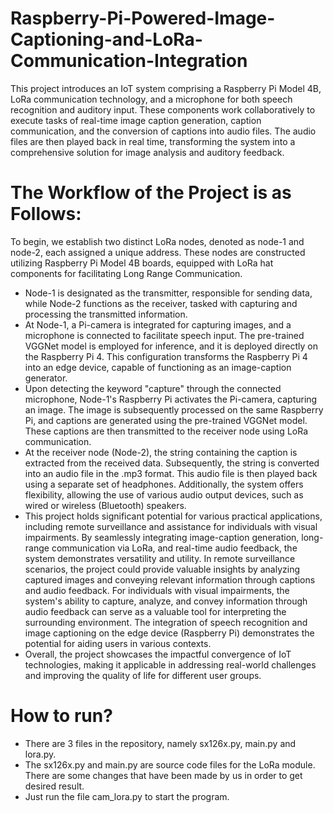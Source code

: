 # Raspberry-Pi-Powered-Image-Captioning-and-LoRa-Communication-Integration
This project introduces an IoT system comprising a Raspberry Pi Model 4B, LoRa communication technology, and a microphone for both speech recognition and auditory input. These components work collaboratively to execute tasks of real-time image caption generation, caption communication, and the conversion of captions into audio files. The audio files are then played back in real time, transforming the system into a comprehensive solution for image analysis and auditory feedback.
# The Workflow of the Project is as Follows:
To begin, we establish two distinct LoRa nodes, denoted as node-1 and node-2, each assigned a unique address. These nodes are constructed utilizing Raspberry Pi Model 4B boards, equipped
with LoRa hat components for facilitating Long Range Communication.
- Node-1 is designated as the transmitter, responsible for sending data, while Node-2 functions as the receiver, tasked with capturing and processing the transmitted information.
- At Node-1, a Pi-camera is integrated for capturing images, and a microphone is connected to facilitate speech input. The pre-trained VGGNet model is employed for inference, and it is deployed directly on the Raspberry Pi 4. This configuration transforms the Raspberry Pi 4 into an edge device, capable of functioning as an image-caption generator.
- Upon detecting the keyword "capture" through the connected microphone, Node-1's Raspberry Pi activates the Pi-camera, capturing an image. The image is subsequently processed on the same Raspberry Pi, and captions are generated using the pre-trained VGGNet model. These captions are then transmitted to the receiver node using LoRa communication.
-  At the receiver node (Node-2), the string containing the caption is extracted from the received data. Subsequently, the string is converted into an audio file in the .mp3 format. This audio file is then played back using a separate set of headphones. Additionally, the system offers flexibility, allowing the use of various audio output devices, such as wired or wireless (Bluetooth) speakers.
-  This project holds significant potential for various practical applications, including remote surveillance and assistance for individuals with visual impairments. By seamlessly integrating image-caption generation, long-range communication via LoRa, and real-time audio feedback, the system demonstrates versatility and utility. In remote surveillance scenarios, the project could provide valuable insights by analyzing captured images and conveying relevant information through captions and audio feedback. For individuals with visual impairments, the system's ability to capture, analyze, and convey information through audio feedback can serve as a valuable tool for interpreting the surrounding environment. The integration of speech recognition and image captioning on the edge device (Raspberry Pi) demonstrates the potential for aiding users in various contexts.
-  Overall, the project showcases the impactful convergence of IoT technologies, making it applicable in addressing real-world challenges and improving the quality of life for different user groups.

# How to run?
- There are 3 files in the repository, namely sx126x.py, main.py and lora.py.
- The sx126x.py and main.py are source code files for the LoRa module. There are some changes that have been made by us in order to get desired result.
- Just run the file cam_lora.py to start the program. 
